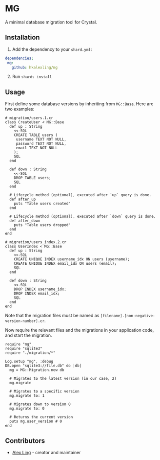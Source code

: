 # MG

A minimal database migration tool for Crystal.

## Installation

1. Add the dependency to your `shard.yml`:

```yaml
dependencies:
 mg:
   github: hkalexling/mg
```

2. Run `shards install`

## Usage

First define some database versions by inheriting from `MG::Base`. Here are two examples:

```crystal
# migration/users.1.cr
class CreateUser < MG::Base
  def up : String
    <<-SQL
    CREATE TABLE users (
     username TEXT NOT NULL,
     password TEXT NOT NULL,
     email TEXT NOT NULL
    );
    SQL
  end

  def down : String
    <<-SQL
    DROP TABLE users;
    SQL
  end

  # Lifecycle method (optional), executed after `up` query is done.
  def after_up
    puts "Table users created"
  end

  # Lifecycle method (optional), executed after `down` query is done.
  def after_down
    puts "Table users dropped"
  end
end
```

```crystal
# migration/users_index.2.cr
class UserIndex < MG::Base
  def up : String
    <<-SQL
    CREATE UNIQUE INDEX username_idx ON users (username);
    CREATE UNIQUE INDEX email_idx ON users (email);
    SQL
  end

  def down : String
    <<-SQL
    DROP INDEX username_idx;
    DROP INDEX email_idx;
    SQL
  end
end
```

Note that the migration files must be named as `[filename].[non-negative-version-number].cr`.

Now require the relevant files and the migrations in your application code, and start the migration.

```crystal
require "mg"
require "sqlite3"
require "./migration/*"

Log.setup "mg", :debug
DB.open "sqlite3://file.db" do |db|
  mg = MG::Migration.new db

  # Migrates to the latest version (in our case, 2)
  mg.migrate

  # Migrates to a specific version
  mg.migrate to: 1

  # Migrates down to version 0
  mg.migrate to: 0

  # Returns the current version
  puts mg.user_version # 0
end
```

## Contributors

- [Alex Ling](https://github.com/hkalexling) - creator and maintainer
